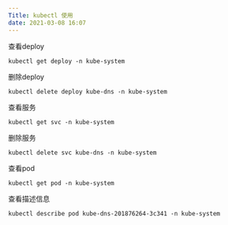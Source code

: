 ```yaml
---
Title: kubectl 使用
date: 2021-03-08 16:07
---
```


查看deploy 

```
kubectl get deploy -n kube-system
```



删除deploy

```
kubectl delete deploy kube-dns -n kube-system
```



查看服务

```
kubectl get svc -n kube-system
```



删除服务

```
kubectl delete svc kube-dns -n kube-system
```



查看pod

```
kubectl get pod -n kube-system
```



查看描述信息

```
kubectl describe pod kube-dns-201876264-3c341 -n kube-system
```



